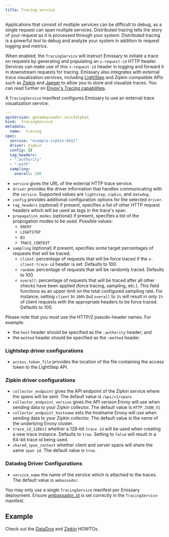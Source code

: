```yaml
---
title: Tracing service
---
```


Applications that consist of multiple services can be difficult to debug, as a single request can span multiple services. Distributed tracing tells the story of your request as it is processed through your system. Distributed tracing is a powerful tool to debug and analyze your system in addition to request logging and metrics.

When enabled, the `TracingService` will instruct Emissary to initiate a trace on requests by generating and populating an `x-request-id` HTTP header. Services can make use of this `x-request-id` header in logging and forward it in downstream requests for tracing. Emissary also integrates with external trace visualization services, including [LightStep](https://lightstep.com/) and Zipkin-compatible APIs such as [Zipkin](https://zipkin.io/) and [Jaeger](https://github.com/jaegertracing/) to allow you to store and visualize traces. You can read further on [Envoy's Tracing capabilities](https://www.envoyproxy.io/docs/envoy/v1.10.0/intro/arch_overview/tracing).

A `TracingService` manifest configures Emissary to use an external trace visualization service:

```yaml
---
apiVersion: getambassador.io/v3alpha1
kind:  TracingService
metadata:
  name:  tracing
spec:
  service: "example-zipkin:9411"
  driver: zipkin
  config: {}
  tag_headers:
  - ":authority"
  - ":path"
  sampling:
    overall: 100
```

- `service` gives the URL of the external HTTP trace service.
- `driver` provides the driver information that handles communicating with the `service`. Supported values are `lightstep`, `zipkin`, and `datadog`.
- `config` provides additional configuration options for the selected `driver`.
- `tag_headers` (optional) if present, specifies a list of other HTTP request headers which will be used as tags in the trace's span.
- `propagation_modes` (optional) if present, specifies a list of the propogation modes to be used. Possible values:
  - `ENVOY`
  - `LIGHTSTEP`
  - `B3`
  - `TRACE_CONTEXT`
- `sampling` (optional) if present, specifies some target percentages of requests that will be traced.
  - `client`: percentage of requests that will be force traced if the `x-client-trace-id` header is set. Defaults to 100.
  - `random`: percentage of requests that will be randomly traced. Defaults to 100.
  - `overall`: percentage of requests that will be traced after all other checks have been applied (force tracing, sampling, etc.).
  This field functions as an upper limit on the total configured sampling rate. For instance, setting `client`
  to `100%` but `overall` to `1%` will result in only `1%` of client requests with the appropriate headers to be force
  traced. Defaults to 100.


Please note that you must use the HTTP/2 pseudo-header names. For example:

- the `host` header should be specified as the `:authority` header; and
- the `method` header should be specified as the `:method` header.

### Lightstep driver configurations

- `access_token_file` provides the location of the file containing the access token to the LightStep API.

### Zipkin driver configurations

- `collector_endpoint` gives the API endpoint of the Zipkin service where the spans will be sent. The default value is `/api/v1/spans`
- `collector_endpoint_version` gives the API version Envoy will use when sending data to your Zipkin collector. The default value is `HTTP_JSON_V1`
- `collector_endpoint_hostname` sets the hostname Envoy will use when sending data to your Zipkin collector. The default value is the name of the underlying Envoy cluster.
- `trace_id_128bit` whether a 128-bit `trace id` will be used when creating a new trace instance. Defaults to `true`. Setting to `false` will result in a 64-bit trace id being used.
- `shared_span_context` whether client and server spans will share the same `span id`. The default value is `true`.

### Datadog Driver Configurations

- `service_name` the name of the service which is attached to the traces. The default value is `ambassador`.

You may only use a single `TracingService` manifest per Emissary deployment. Ensure [ambassador_id](../../running#ambassador_id) is set correctly in the `TracingService` manifest.

## Example

Check out the [DataDog](../../../../howtos/tracing-datadog) and [Zipkin](../../../../howtos/tracing-zipkin) HOWTOs.
